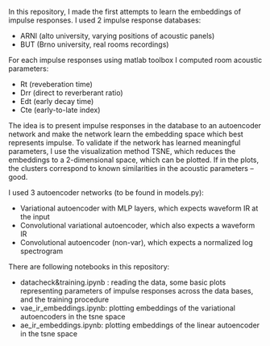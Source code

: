 In this repository, I made the first attempts to learn the embeddings of impulse responses. 
I used 2 impulse response databases:

-	ARNI (alto university, varying positions of acoustic panels)
-	BUT (Brno university, real rooms recordings)

For each impulse responses using matlab toolbox I computed room acoustic parameters: 
-	Rt (reveberation time) 
-	Drr (direct to reverberant ratio)
-	Edt (early decay time) 
-	Cte (early-to-late index)

The idea is to present impulse responses in the database to an autoencoder network and make the network learn the embedding space which best represents impulse. To validate if the network has learned meaningful parameters, I use the visualization method TSNE, which reduces the embeddings to a 2-dimensional space, which can be plotted. If in the plots, the clusters correspond to known similarities in the acoustic parameters – good. 

I used 3 autoencoder networks (to be found in models.py): 

-	Variational autoencoder with MLP layers, which expects waveform IR at the input
-	Convolutional variational autoencoder, which also expects a waveform IR
-	Convolutional autoencoder (non-var), which expects a normalized log spectrogram

There are following notebooks in this repository: 

-	datacheck&training.ipynb : reading the data, some basic plots representing parameters of impulse responses across the data bases, and the training procedure
-	vae_ir_embeddings.ipynb: plotting embeddings of the variational autoencoders in the tsne space
-	ae_ir_embeddings.ipynb: plotting embeddings of the linear autoencoder in the tsne space
